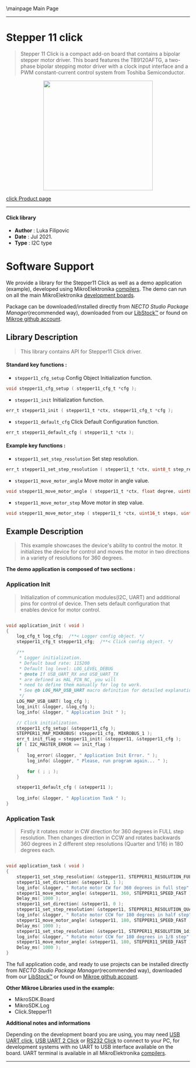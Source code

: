 \mainpage Main Page

---
# Stepper 11 click

> Stepper 11 Click is a compact add-on board that contains a bipolar stepper motor driver. This board features the TB9120AFTG, a two-phase bipolar stepping motor driver with a clock input interface and a PWM constant-current control system from Toshiba Semiconductor.

<p align="center">
  <img src="https://download.mikroe.com/images/click_for_ide/stepper_11_click.png" height=300px>
</p>

[click Product page](https://www.mikroe.com/stepper-11-click)

---


#### Click library

- **Author**        : Luka Filipovic
- **Date**          : Jul 2021.
- **Type**          : I2C type


# Software Support

We provide a library for the Stepper11 Click
as well as a demo application (example), developed using MikroElektronika
[compilers](https://www.mikroe.com/necto-studio).
The demo can run on all the main MikroElektronika [development boards](https://www.mikroe.com/development-boards).

Package can be downloaded/installed directly from *NECTO Studio Package Manager*(recommended way), downloaded from our [LibStock&trade;](https://libstock.mikroe.com) or found on [Mikroe github account](https://github.com/MikroElektronika/mikrosdk_click_v2/tree/master/clicks).

## Library Description

> This library contains API for Stepper11 Click driver.

#### Standard key functions :

- `stepper11_cfg_setup` Config Object Initialization function.
```c
void stepper11_cfg_setup ( stepper11_cfg_t *cfg );
```

- `stepper11_init` Initialization function.
```c
err_t stepper11_init ( stepper11_t *ctx, stepper11_cfg_t *cfg );
```

- `stepper11_default_cfg` Click Default Configuration function.
```c
err_t stepper11_default_cfg ( stepper11_t *ctx );
```

#### Example key functions :

- `stepper11_set_step_resolution` Set step resolution.
```c
err_t stepper11_set_step_resolution ( stepper11_t *ctx, uint8_t step_res );
```

- `stepper11_move_motor_angle` Move motor in angle value.
```c
void stepper11_move_motor_angle ( stepper11_t *ctx, float degree, uint8_t speed );
```

- `stepper11_move_motor_step` Move motor in step value.
```c
void stepper11_move_motor_step ( stepper11_t *ctx, uint16_t steps, uint8_t speed );
```

## Example Description

> This example showcases the device's ability to control the motor.
It initializes the device for control and moves the motor in two 
directions in a variety of resolutions for 360 degrees.

**The demo application is composed of two sections :**

### Application Init

> Initialization of communication modules(I2C, UART) and additional pins
for control of device. Then sets default configuration that enables
device for motor control.

```c

void application_init ( void ) 
{
    log_cfg_t log_cfg;  /**< Logger config object. */
    stepper11_cfg_t stepper11_cfg;  /**< Click config object. */

    /** 
     * Logger initialization.
     * Default baud rate: 115200
     * Default log level: LOG_LEVEL_DEBUG
     * @note If USB_UART_RX and USB_UART_TX 
     * are defined as HAL_PIN_NC, you will 
     * need to define them manually for log to work. 
     * See @b LOG_MAP_USB_UART macro definition for detailed explanation.
     */
    LOG_MAP_USB_UART( log_cfg );
    log_init( &logger, &log_cfg );
    log_info( &logger, " Application Init " );

    // Click initialization.
    stepper11_cfg_setup( &stepper11_cfg );
    STEPPER11_MAP_MIKROBUS( stepper11_cfg, MIKROBUS_1 );
    err_t init_flag = stepper11_init( &stepper11, &stepper11_cfg );
    if ( I2C_MASTER_ERROR == init_flag ) 
    {
        log_error( &logger, " Application Init Error. " );
        log_info( &logger, " Please, run program again... " );

        for ( ; ; );
    }

    stepper11_default_cfg ( &stepper11 );
    
    log_info( &logger, " Application Task " );
}

```

### Application Task

> Firstly it rotates motor in CW direction for 360 degrees in FULL step 
resolution. Then changes direction in CCW and rotates backwards 360 degrees
in 2 different step resolutions (Quarter and 1/16) in 180 degrees each.

```c

void application_task ( void ) 
{
    stepper11_set_step_resolution( &stepper11, STEPPER11_RESOLUTION_FULL );
    stepper11_set_direction( &stepper11, 1 );
    log_info( &logger, " Rotate motor CW for 360 degrees in full step" );
    stepper11_move_motor_angle( &stepper11, 360, STEPPER11_SPEED_FAST );
    Delay_ms( 1000 );
    stepper11_set_direction( &stepper11, 0 );
    stepper11_set_step_resolution( &stepper11, STEPPER11_RESOLUTION_QUARTER );
    log_info( &logger, " Rotate motor CCW for 180 degrees in half step" );
    stepper11_move_motor_angle( &stepper11, 180, STEPPER11_SPEED_FAST );
    Delay_ms( 1000 );
    stepper11_set_step_resolution( &stepper11, STEPPER11_RESOLUTION_1div16 );
    log_info( &logger, " Rotate motor CCW for 180 degrees in 1/8 step" );
    stepper11_move_motor_angle( &stepper11, 180, STEPPER11_SPEED_FAST );
    Delay_ms( 1000 );
}

```


The full application code, and ready to use projects can be installed directly from *NECTO Studio Package Manager*(recommended way), downloaded from our [LibStock&trade;](https://libstock.mikroe.com) or found on [Mikroe github account](https://github.com/MikroElektronika/mikrosdk_click_v2/tree/master/clicks).

**Other Mikroe Libraries used in the example:**

- MikroSDK.Board
- MikroSDK.Log
- Click.Stepper11

**Additional notes and informations**

Depending on the development board you are using, you may need
[USB UART click](https://www.mikroe.com/usb-uart-click),
[USB UART 2 Click](https://www.mikroe.com/usb-uart-2-click) or
[RS232 Click](https://www.mikroe.com/rs232-click) to connect to your PC, for
development systems with no UART to USB interface available on the board. UART
terminal is available in all MikroElektronika
[compilers](https://shop.mikroe.com/compilers).

---
